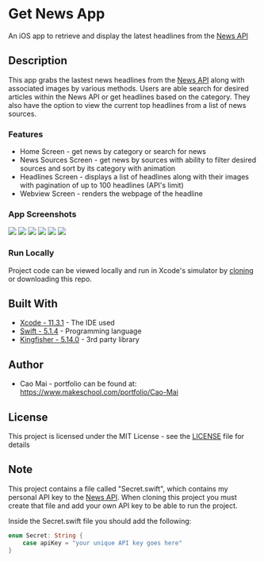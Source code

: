 # Get News App
An iOS app to retrieve and display the latest headlines from the [News API](https://newsapi.org/)

## Description
This app grabs the lastest news headlines from the [News API](https://newsapi.org/) along with associated images by various methods. Users are able search for desired articles within the News API or get headlines based on the category. They also have the option to view the current top headlines from a list of news sources. 

### Features 
* Home Screen - get news by category or search for news
* News Sources Screen - get news by sources with ability to filter desired sources and sort by its category with animation
* Headlines Screen - displays a list of headlines along with their images with pagination of up to 100 headlines (API's limit)
* Webview Screen - renders the webpage of the headline

### App Screenshots
![](project_images/homeScreen.png) ![](project_images/newsCategory.png) ![](project_images/searchResults1.png)
![](project_images/newsBySource1.png) ![](project_images/newsByIGN.png) ![](project_images/webpageView.png)

### Run Locally
Project code can be viewed locally and run in Xcode's simulator by [cloning](https://github.com/caocmai/get-news-app.git) or downloading this repo.

## Built With
* [Xcode - 11.3.1](https://developer.apple.com/xcode/) - The IDE used
* [Swift - 5.1.4](https://developer.apple.com/swift/) - Programming language
* [Kingfisher - 5.14.0](https://github.com/onevcat/Kingfisher) - 3rd party library

## Author
* Cao Mai - portfolio can be found at:
https://www.makeschool.com/portfolio/Cao-Mai

## License
This project is licensed under the MIT License - see the [LICENSE](LICENSE) file for details

## Note
This project contains a file called "Secret.swift", which contains my personal API key to the [News API](https://newsapi.org/). When cloning this project you must create that file and add your own API key to be able to run the project. 

Inside the Secret.swift file you should add the following:

```swift
enum Secret: String {
    case apiKey = "your unique API key goes here"
}
```

